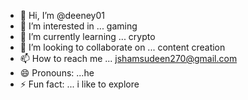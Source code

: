 - 👋 Hi, I’m @deeney01
- 👀 I’m interested in ... gaming 
- 🌱 I’m currently learning ... crypto 
- 💞️ I’m looking to collaborate on ... content creation 
- 📫 How to reach me ... jshamsudeen270@gmail.com
- 😄 Pronouns: ...he
- ⚡ Fun fact: ...
   i like to explore 
<!---
deeney01/deeney01 is a ✨ special ✨ repository because its `README.md` (this file) appears on your GitHub profile.
You can click the Preview link to take a look at your changes.
--->
